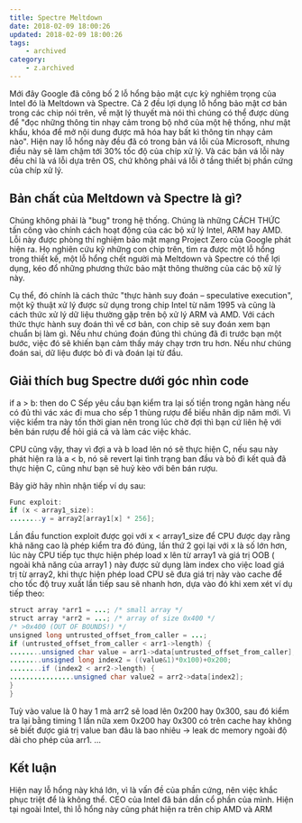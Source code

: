 ```yaml
---
title: Spectre Meltdown
date: 2018-02-09 18:00:26
updated: 2018-02-09 18:00:26
tags:
    - archived
category: 
    - z.archived
---
```


Mới đây Google đã công bố 2 lỗ hổng bảo mật cực kỳ nghiêm trọng của Intel đó là Meltdown và Spectre. Cả 2 đều lợi dụng
lỗ hổng bảo mật cơ bản trong các chip nói trên, về mặt lý thuyết mà nói thì chúng có thể được dùng để "đọc những thông
tin nhạy cảm trong bộ nhớ của một hệ thống, như mật khẩu, khóa để mở nội dung được mã hóa hay bất kì thông tin nhạy cảm
nào". Hiện nay lỗ hổng này đều đã có trong bản vá lỗi của Microsoft, nhưng điều này sẽ làm chậm tới 30% tốc độ của chíp
xử lý. Và các bản vá lỗi này đều chỉ là vá lỗi dựa trên OS, chứ không phải vá lỗi ở tầng thiết bị phần cứng của chíp xử
lý.

## Bản chất của Meltdown và Spectre là gì?

Chúng không phải là "bug" trong hệ thống. Chúng là những CÁCH THỨC tấn công vào chính cách hoạt động của các bộ xử lý
Intel, ARM hay AMD. Lỗi này được phòng thí nghiệm bảo mật mạng Project Zero của Google phát hiện ra. Họ nghiên cứu kỹ
những con chip trên, tìm ra được một lỗ hổng trong thiết kế, một lỗ hổng chết người mà Meltdown và Spectre có thể lợi
dụng, kéo đổ những phương thức bảo mật thông thường của các bộ xử lý này.

Cụ thể, đó chính là cách thức "thực hành suy đoán – speculative execution", một kỹ thuật xử lý được sử dụng trong chip
Intel từ năm 1995 và cũng là cách thức xử lý dữ liệu thường gặp trên bộ xử lý ARM và AMD. Với cách thức thực hành suy
đoán thì về cơ bản, con chip sẽ suy đoán xem bạn chuẩn bị làm gì. Nếu như chúng đoán đúng thì chúng đã đi trước bạn một
bước, việc đó sẽ khiến bạn cảm thấy máy chạy trơn tru hơn. Nếu như chúng đoán sai, dữ liệu được bỏ đi và đoán lại từ
đầu.

## Giải thích bug Spectre dưới góc nhìn code

if a > b:
then do C Sếp yêu cầu bạn kiểm tra lại số tiền trong ngân hàng nếu có đủ thì vác xác đi mua cho sếp 1 thùng rượu để biếu
nhân dịp năm mới. Vì việc kiểm tra này tốn thời gian nên trong lúc chờ đợi thì bạn cứ liên hệ với bên bán rượu để hỏi
giá cả và làm các việc khác.

CPU cũng vậy, thay vì đợi a và b load lên nó sẽ thực hiện C, nếu sau này phát hiện ra là a < b, nó sẽ revert lại tình
trạng ban đầu và bỏ đi kết quả đã thực hiện C, cũng như bạn sẽ huỷ kèo với bên bán rượu.

Bây giờ hãy nhìn nhận tiếp ví dụ sau:

```java
Func exploit:
if (x < array1_size):
........y = array2[array1[x] * 256];
```

Lần đầu function exploit được gọi với x < array1_size để CPU được dạy rằng khả năng cao là phép kiểm tra đó đúng, lần
thứ 2 gọi lại với x là số lớn hơn, lúc này CPU tiếp tục thực hiện phép load x lên từ array1 và giá trị OOB ( ngoài khả
năng của array1 ) này được sử dụng làm index cho việc load giá trị từ array2, khi thực hiện phép load CPU sẽ đưa giá trị
này vào cache để cho tốc độ truy xuất lần tiếp sau sẽ nhanh hơn, dựa vào đó khi xem xét ví dụ tiếp theo:

```java
struct array *arr1 = ...; /* small array */
struct array *arr2 = ...; /* array of size 0x400 */
/* >0x400 (OUT OF BOUNDS!) */
unsigned long untrusted_offset_from_caller = ...;
if (untrusted_offset_from_caller < arr1->length) {
........unsigned char value = arr1->data[untrusted_offset_from_caller];
........unsigned long index2 = ((value&1)*0x100)+0x200;
........if (index2 < arr2->length) {
................unsigned char value2 = arr2->data[index2];
}
}
```

Tuỳ vào value là 0 hay 1 mà arr2 sẽ load lên 0x200 hay 0x300, sau đó kiểm tra lại bằng timing 1 lần nữa xem 0x200 hay
0x300 có trên cache hay không sẽ biết được giá trị value ban đâu là bao nhiêu -> leak dc memory ngoài độ dài cho phép
của arr1. ...

## Kết luận

Hiện nay lỗ hổng này khá lớn, vì là vấn đề của phần cứng, nên việc khắc phục triệt để là không thể. CEO của Intel đã bán
dần cổ phần của mình. Hiện tại ngoài Intel, thì lỗ hổng này cũng phát hiện ra trên chip AMD và ARM


